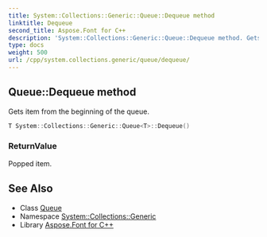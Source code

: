 ```yaml
---
title: System::Collections::Generic::Queue::Dequeue method
linktitle: Dequeue
second_title: Aspose.Font for C++
description: 'System::Collections::Generic::Queue::Dequeue method. Gets item from the beginning of the queue in C++.'
type: docs
weight: 500
url: /cpp/system.collections.generic/queue/dequeue/
---
```

## Queue::Dequeue method


Gets item from the beginning of the queue.

```cpp
T System::Collections::Generic::Queue<T>::Dequeue()
```


### ReturnValue

Popped item.

## See Also

* Class [Queue](../)
* Namespace [System::Collections::Generic](../../)
* Library [Aspose.Font for C++](../../../)
